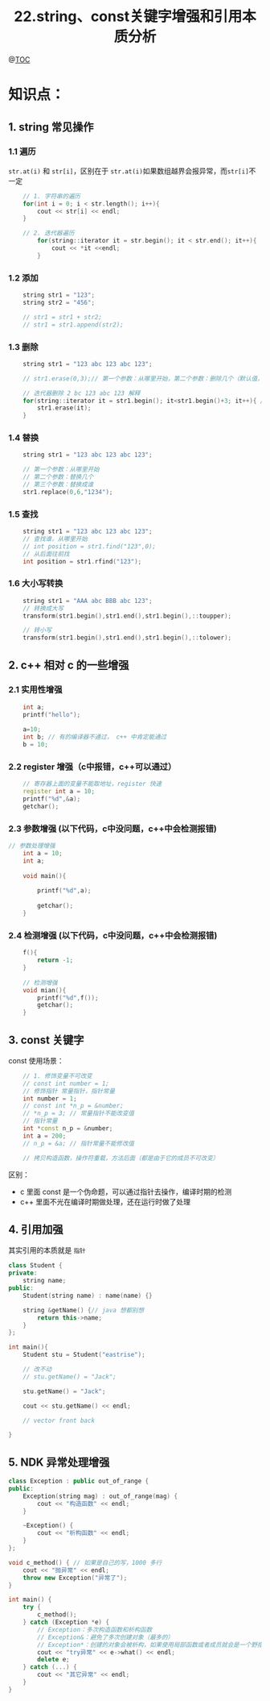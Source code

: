 # <center>22.string、const关键字增强和引用本质分析<center>
@[TOC](C++基础)

# 知识点：

## 1. string 常见操作

### 1.1 遍历

`str.at(i)` 和 `str[i]`，区别在于 `str.at(i)`如果数组越界会报异常，而`str[i]`不一定

```c++
    // 1. 字符串的遍历
    for(int i = 0; i < str.length(); i++){
        cout << str[i] << endl;
    }

    // 2. 迭代器遍历
        for(string::iterator it = str.begin(); it < str.end(); it++){
            cout << *it <<endl;
        }
```

### 1.2 添加

```c++
    string str1 = "123";
    string str2 = "456";

    // str1 = str1 + str2;
    // str1 = str1.append(str2);
```

### 1.3 删除
```c++
    string str1 = "123 abc 123 abc 123";

    // str1.erase(0,3);// 第一个参数：从哪里开始，第二个参数：删除几个（默认值，字符串结尾）

    // 迭代器删除 2 bc 123 abc 123 解释
    for(string::iterator it = str1.begin(); it<str1.begin()+3; it++){ // 删除一个节后都会从头开始计算
        str1.erase(it);
    }
```

### 1.4 替换
```c++
    string str1 = "123 abc 123 abc 123";

    // 第一个参数：从哪里开始
    // 第二个参数：替换几个
    // 第三个参数：替换成谁
    str1.replace(0,6,"1234");
```

### 1.5 查找
```c++
    string str1 = "123 abc 123 abc 123";
    // 查找谁，从哪里开始
    // int position = str1.find("123",0);
    // 从后面往前找
    int position = str1.rfind("123");
```

### 1.6 大小写转换
```c++
    string str1 = "AAA abc BBB abc 123";
    // 转换成大写
    transform(str1.begin(),str1.end(),str1.begin(),::toupper);

    // 转小写
    transform(str1.begin(),str1.end(),str1.begin(),::tolower);
```

## 2. c++ 相对 c 的一些增强

### 2.1 实用性增强
```c++
    int a;
    printf("hello");
    
    a=10;
    int b; // 有的编译器不通过， c++ 中肯定能通过
    b = 10;
```

### 2.2 register 增强（c中报错，c++可以通过）

```c++
	// 寄存器上面的变量不能取地址，register 快速
	register int a = 10; 
	printf("%d",&a);
	getchar();
```

### 2.3 参数增强 (以下代码，c中没问题，c++中会检测报错)

```c++
// 参数处理增强
    int a = 10;
    int a;
    
    void main(){
    
        printf("%d",a);
    
        getchar();
    }

```

### 2.4 检测增强 (以下代码，c中没问题，c++中会检测报错)

```c++
    f(){
        return -1;
    }
    
    // 检测增强
    void mian(){
        printf("%d",f());
        getchar();
    }
```

## 3. const 关键字

const 使用场景：

```c++
    // 1. 修饰变量不可改变
    // const int number = 1;
    // 修饰指针 常量指针，指针常量
    int number = 1;
    // const int *n_p = &number;
    // *n_p = 3; // 常量指针不能改变值
    // 指针常量
    int *const n_p = &number;
    int a = 200;
    // n_p = &a; // 指针常量不能修改值

    // 拷贝构造函数，操作符重载，方法后面（都是由于它的成员不可改变）
```

区别：

- c 里面 const 是一个伪命题，可以通过指针去操作，编译时期的检测
- c++ 里面不光在编译时期做处理，还在运行时做了处理

## 4. 引用加强

其实引用的本质就是 `指针`

```c++
class Student {
private:
    string name;
public:
    Student(string name) : name(name) {}

    string &getName() {// java 想都别想
        return this->name;
    }
};

int main(){
    Student stu = Student("eastrise");

    // 改不动
    // stu.getName() = "Jack";

    stu.getName() = "Jack";

    cout << stu.getName() << endl;

    // vector front back

}
```

## 5. NDK 异常处理增强

```c++
class Exception : public out_of_range {
public:
    Exception(string mag) : out_of_range(mag) {
        cout << "构造函数" << endl;
    }

    ~Exception() {
        cout << "析构函数" << endl;
    }
};

void c_method() { // 如果是自己的写，1000 多行
    cout << "抛异常" << endl;
    throw new Exception("异常了");
}

int main() {
    try {
        c_method();
    } catch (Exception *e) {
        // Exception：多次构造函数和析构函数
        // Exception&：避免了多次创建对象（最多的）
        // Exception*：创建的对象会被析构，如果使用局部函数或者成员就会是一个野指针
        cout << "try异常" << e->what() << endl;
        delete e;
    } catch (...) {
        cout << "其它异常" << endl;
    }
}
```





















